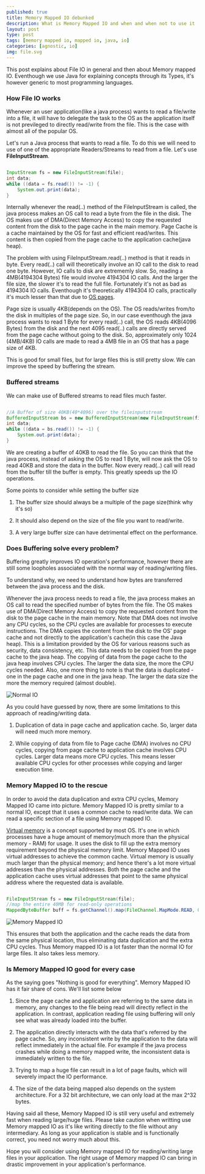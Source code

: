 ```yaml
---
published: true
title: Memory Mapped IO debunked
description: What is Memory Mapped IO and when and when not to use it
layout: post
type: post
tags: [memory mapped io, mapped io, java, io]
categories: [agnostic, io]
img: file.svg
---
```


This post explains about File IO in general and then about Memory mapped IO. Eventhough we use Java for explaining concepts through its Types, it's however generic to most programming languages.

### How File IO works

Whenever an user application(like a java process) wants to read a file/write into a file, it will have to delegate the task to the OS as the application itself is not previleged to directly read/write from the file. This is the case with almost all of the popular OS.

Let's run a Java process that wants to read a file. To do this we will need to use of one of the appropriate Readers/Streams to read from a file. Let's use <b>FileInputStream</b>.

```java 

InputStream fs = new FileInputStream(file);
int data;
while ((data = fs.read()) != -1) {
	System.out.print(data);
}

```

Internally whenever the read(..) method of the FileInputStream is called, the java process makes an OS call to read a byte from the file in the disk. The OS makes use of DMA(Direct Memory Access) to copy the requested content from the disk to the page cache in the main memory. Page Cache is a cache maintained by the OS for fast and efficient read/writes. This content is then copied from the page cache to the application cache(java heap).

The problem with using FileInputStream.read(..) method is that it reads in byte. Every read(..) call will theoretically involve an IO call to the disk to read one byte. However, IO calls to disk are extrememly slow. So, reading a 4MB(4194304 Bytes) file would involve 4194304 IO calls. And the larger the file size, the slower it's to read the full file. Fortunately it's not as bad as 4194304 IO calls. Eventhough it's theoretically 4194304 IO calls, practically it's much lesser than that due to [OS pages](https://en.wikipedia.org/wiki/Page_(computer_memory)).

Page size is usually 4KB(depends on the OS). The OS reads/writes from/to the disk in multiples of the page size. So, in our case eventhough the java process wants to read 1 Byte for every read(..) call, the OS reads 4KB(4096 Bytes) from the disk and the next 4095 read(..) calls are directly served from the page cache without going to the disk. So, approximately only 1024 (4MB/4KB) IO calls are made to read a 4MB file in an OS that has a page size of 4KB.

This is good for small files, but for large files this is still pretty slow. We can improve the speed by buffering the stream.


### Buffered streams

We can make use of Buffered streams to read files much faster. 

```java

//A Buffer of size 40KB(40*4096) over the fileinputstream
BufferedInputStream bs = new BufferedInputStream(new FileInputStream(file), 40*4096);
int data;
while ((data = bs.read()) != -1) {
	System.out.print(data);
}

```

We are creating a buffer of 40KB to read the file. So you can think that the java process, instead of asking the OS to read 1 Byte, will now ask the OS to read 40KB and store the data in the buffer. Now every read(..) call will read from the buffer till the buffer is empty. This greatly speeds up the IO operations.

Some points to consider while setting the buffer size

1) The buffer size should always be a multiple of the page size(think why it's so)

2) It should also depend on the size of the file you want to read/write.

3) A very large buffer size can have detrimental effect on the performance.


### Does Buffering solve every problem?

Buffering greatly improves IO operation's performance, however there are still some loopholes associated with the normal way of reading/writing files.

To understand why, we need to understand how bytes are transferred between the java process and the disk.

Whenever the java process needs to read a file, the java process makes an OS call to read the specified number of bytes from the file. The OS makes use of DMA(Direct Memory Access) to copy the requested content from the disk to the page cache in the main memory. Note that DMA does not involve any CPU cycles, so the CPU cycles are available for processes to execute instructions. The DMA copies the content from the disk to the OS' page cache and not directly to the application's cache(in this case the Java heap). This is a limitation provided by the OS for various reasons such as security, data consistency, etc. This data needs to be copied from the page cache to the java heap. The copying of data from the page cache to the java heap involves CPU cycles. The larger the data size, the more the CPU cycles needed. Also, one more thing to note is that the data is duplicated - one in the page cache and one in the java heap. The larger the data size the more the memory required (almost double).

![Normal IO]({{site.img-folder}}normal_io.svg)

As you could have guessed by now, there are some limitations to this approach of reading/writing data.

1) Duplication of data in page cache and application cache. So, larger data will need much more memory.

2) While copying of data from file to Page cache (DMA) involves no CPU cycles, copying from page cache to application cache involves CPU cycles. Larger data means more CPU cycles. This means lesser available CPU cycles for other processes while copying and larger execution time.


### Memory Mapped IO to the rescue

In order to avoid the data duplication and extra CPU cycles, Memory Mapped IO came into picture. Memory Mapped IO is pretty similar to a normal IO, except that it uses a common cache to read/write data. We can read a specific section of a file using Memory mapped IO.

[Virtual memory](https://en.wikipedia.org/wiki/Virtual_memory) is a concept supported by most OS. It's one in which processes have a huge amount of memory(much more than the physical memory - RAM) for usage. It uses the disk to fill up the extra memory requirement beyond the physical memory limit. Memory Mapped IO uses virtual addresses to achieve the common cache. Virtual memory is usually much larger than the physical memory; and hence there's a lot more virtual addresses than the physical addresses. Both the page cache and the application cache uses virtual addresses that point to the same physical address where the requested data is available.


```java

FileInputStream fs = new FileInputStream(file);
//map the entire 40MB for read-only operations
MappedByteBuffer buff = fs.getChannel().map(FileChannel.MapMode.READ, 0, 4194304);

```
![Memory Mapped IO]({{site.img-folder}}mm_io.svg)

This ensures that both the application and the cache reads the data from the same physical location, thus eliminating data duplication and the extra CPU cycles. Thus Memory mapped IO is a lot faster than the normal IO for large files. It also takes less memory.


### Is Memory Mapped IO good for every case

As the saying goes "Nothing is good for everything". Memory Mapped IO has it fair share of cons. We'll list some below

1) Since the page cache and application are referring to the same data in memory, any changes to the file being read will directly reflect in the application. In contrast, application reading file using buffering will only see what was already loaded into the buffer. 

2) The application directly interacts with the data that's referred by the page cache. So, any inconsistent write by the application to the data will reflect immediately in the actual file. For example if the java process crashes while doing a memory mapped write, the inconsistent data is immediately written to the file. 

3) Trying to map a huge file can result in a lot of page faults, which will severely impact the IO performance.

4) The size of the data being mapped also depends on the system architecture. For a 32 bit architecture, we can only load at the max 2^32 bytes. 


Having said all these, Memory Mapped IO is still very useful and extremely fast when reading large/huge files. Please take caution when writting use Memory mapped IO as it's like writing directly to the file without any intermediary. As long as your application is stable and is functionally correct, you need not worry much about this.


Hope you will consider using Memory mapped IO for reading/writing large files in your application. The right usage of Memory mapped IO can bring in drastic improvement in your application's performance.

